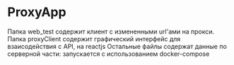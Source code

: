 # ProxyApp
Папка web_test содержит клиент с измененными url'ами на прокси.
Папка proxyClient содержит графический интерфейс для взаисодействия с API, на reactjs
Остальные файлы содержат данные по серверной части: запускается с использованием docker-compose
